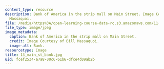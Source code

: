 ```yaml
---
content_type: resource
description: Bank of America in the strip mall on Main Street. Image Courtesy of Bill
  Massaquoi.
file: /media/https%3A/open-learning-course-data-rc.s3.amazonaws.com/11-945-springfield-studio-fall-2005/fcef2534a7a800c661b6dfce4d09ab2b_13_main_st_bank.jpg
file_type: image/jpeg
image_metadata:
  caption: Bank of America in the strip mall on Main Street.
  credit: Image Courtesy of Bill Massaquoi.
  image-alt: Bank.
resourcetype: Image
title: 13_main_st_bank.jpg
uid: fcef2534-a7a8-00c6-61b6-dfce4d09ab2b
---
```

